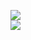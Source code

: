 [![](https://img.shields.io/badge/Made%20With-Github%20Spray-lightgrey.svg?style=for-the-badge&logo=github)](https://github.com/Annihil/github-spray#5486)  
[![](https://i.imgur.com/2DrTn0Z.gif)](https://github.com/Annihil/github-spray)